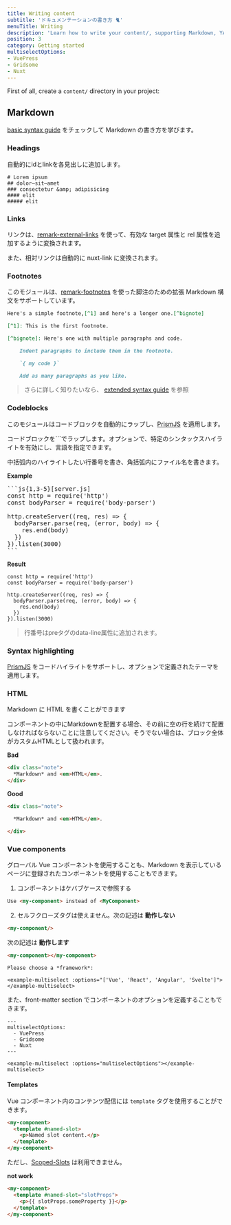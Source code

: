 ```yaml
---
title: Writing content
subtitle: 'ドキュメンテーションの書き方 🐈'
menuTitle: Writing
description: 'Learn how to write your content/, supporting Markdown, YAML, CSV and JSON.'
position: 3
category: Getting started
multiselectOptions:
- VuePress
- Gridsome
- Nuxt
---
```


First of all, create a `content/` directory in your project:

## Markdown

[basic syntax guide](https://www.markdownguide.org/basic-syntax) をチェックして Markdown の書き方を学びます。 

### Headings

自動的にidとlinkを各見出しに追加します。

```md[home.md]
# Lorem ipsum
## dolor—sit—amet
### consectetur &amp; adipisicing
#### elit
##### elit
```

### Links

リンクは、[remark-external-links](https://github.com/remarkjs/remark-external-links) を使って、有効な target 属性と rel 属性を追加するように変換されます。

また、相対リンクは自動的に nuxt-link に変換されます。

### Footnotes

このモジュールは、[remark-footnotes](https://github.com/remarkjs/remark-footnotes) を使った脚注のための拡張 Markdown 構文をサポートしています。

```md
Here's a simple footnote,[^1] and here's a longer one.[^bignote]

[^1]: This is the first footnote.

[^bignote]: Here's one with multiple paragraphs and code.

    Indent paragraphs to include them in the footnote.

    `{ my code }`

    Add as many paragraphs as you like.
```

> さらに詳しく知りたいなら、 [extended syntax guide](https://www.markdownguide.org/extended-syntax/#footnotes) を参照

### Codeblocks

このモジュールはコードブロックを自動的にラップし、[PrismJS](https://prismjs.com) を適用します。

コードブロックを```でラップします。オプションで、特定のシンタックスハイライトを有効にし、言語を指定できます。

中括弧内のハイライトしたい行番号を書き、角括弧内にファイル名を書きます。

**Example**

<pre class="language-js">
```js{1,3-5}[server.js]
const http = require('http')
const bodyParser = require('body-parser')

http.createServer((req, res) => {
  bodyParser.parse(req, (error, body) => {
    res.end(body)
  })
}).listen(3000)
```
</pre>

**Result**

```js{1,3-5}[server.js]
const http = require('http')
const bodyParser = require('body-parser')

http.createServer((req, res) => {
  bodyParser.parse(req, (error, body) => {
    res.end(body)
  })
}).listen(3000)
```

> 行番号はpreタグのdata-line属性に追加されます。

### Syntax highlighting

[PrismJS](https://prismjs.com) をコードハイライトをサポートし、オプションで定義されたテーマを適用します。



### HTML

Markdown に HTML を書くことができます

コンポーネントの中にMarkdownを配置する場合、その前に空の行を続けて配置しなければならないことに注意してください。そうでない場合は、ブロック全体がカスタムHTMLとして扱われます。

**Bad**

```html
<div class="note">
  *Markdown* and <em>HTML</em>.
</div>
```

**Good**

```html
<div class="note">

  *Markdown* and <em>HTML</em>.

</div>
```

### Vue components

グローバル Vue コンポーネントを使用することも、Markdown を表示しているページに登録されたコンポーネントを使用することもできます。

1. コンポーネントはケバブケースで参照する

```html
Use <my-component> instead of <MyComponent>
```

2. セルフクローズタグは使えません。次の記述は **動作しない**

```html
<my-component/>
```

次の記述は **動作します**

```html
<my-component></my-component>
```

```md[home.md]
Please choose a *framework*:

<example-multiselect :options="['Vue', 'React', 'Angular', 'Svelte']"></example-multiselect>
```

また、front-matter section でコンポーネントのオプションを定義することもできます。

```md[home.md]
---
multiselectOptions:
  - VuePress
  - Gridsome
  - Nuxt
---

<example-multiselect :options="multiselectOptions"></example-multiselect>
```

#### Templates

Vue コンポーネント内のコンテンツ配信には `template` タグを使用することができます。

```html
<my-component>
  <template #named-slot>
    <p>Named slot content.</p>
  </template>
</my-component>
```

ただし、[Scoped-Slots](https://vuejs.org/v2/guide/components-slots.html#Scoped-Slots) は利用できません。

**not work**

```html
<my-component>
  <template #named-slot="slotProps">
    <p>{{ slotProps.someProperty }}</p>
  </template>
</my-component>
```
